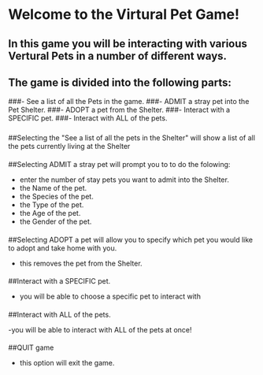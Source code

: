 # Welcome to the Virtural Pet Game!
## In this game you will be interacting with various Vertural Pets in a number of different ways.
## The game is divided into the following parts:

###-  See a list of all the Pets in the game.
###- ADMIT a stray pet into the Pet Shelter.
###- ADOPT a pet from the Shelter.
###- Interact with a SPECIFIC pet.
###- Interact with ALL of the pets.
###

##Selecting the "See a list of all the pets in the Shelter" will show a list of all the pets currently living at the Shelter
####

##Selecting ADMIT a stray pet will prompt you to to do the folowing:

- enter the number of stay pets you want to admit into the Shelter.
- the Name of the pet.
- the Species of the pet.
- the Type of the pet.
- the Age of the pet.
- the Gender of the pet.
####

##Selecting ADOPT a pet will allow you to specify which pet you would like to adopt and take home with you.

- this removes the pet from the Shelter.

####
##Interact with a SPECIFIC pet.

- you will be able to choose a specific pet to interact with 

####
##Interact with ALL of the pets.

-you will be able to interact with ALL of the pets at once!

####
##QUIT game

- this option will exit the game.